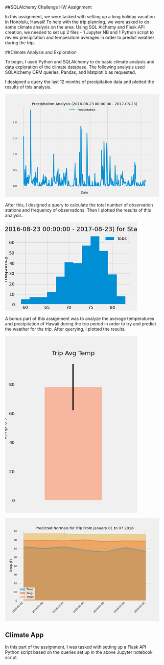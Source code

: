 ##SQLAlchemy Challenge HW Assignment 

In this assignment, we were tasked with setting up a long holiday vacation in Honolulu, Hawaii! To help with the trip planning, we were asked to do some climate analysis on the area. Using SQL Alchemy and Flask API creation, we needed to set up 2 files - 1 Jupyter NB and 1 Python script to review precipitation and temperature averages in order to predict weather during the trip. 


##Climate Analysis and Exploration


To begin, I used Python and SQLAlchemy to do basic climate analysis and data exploration of the climate database. The following analysis used SQLAlchemy ORM queries, Pandas, and Matplotlib as requested. 


I designed a query the last 12 months of precipitation data and plotted the results of this analysis.


![](Images/Precipitation_Analysis.png)


After this, I designed a query to calculate the total number of observation stations and frequency of observations. Then I plotted the results of this analysis.


![](Images/Station_Analysis.png)


A bonus part of this assignment was to analyze the average temperatures and precipitation of Hawaii during the trip period in order to try and predict the weather for the trip. After querying, I plotted the results.

![](Images/TripAvgTemp.png)

![](Images/Trip_Normals.png)


## Climate App


In this part of the assignment, I was tasked with setting up a Flask API Python script based on the queries set up in the above Jupyter notebook script.
